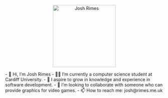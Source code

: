 <p align="center">
  <img src="C:\Users\josh\OneDrive\Pictures\Camera Roll\ilse of wight.jpg" height="200" title="Josh Rimes">
</p>
- 👋 Hi, I’m Josh Rimes
- 🧑‍🎓 I’m currently a computer science student at Cardiff University.
- 🌱 I aspire to grow in knowledge and experience in software development.
- 💞️ I’m looking to collaborate with someone who can provide graphics for video games.
- 📫 How to reach me: josh@rimes.me.uk

<!---
Rimesy/Rimesy is a ✨ special ✨ repository because its `README.md` (this file) appears on your GitHub profile.
You can click the Preview link to take a look at your changes.
--->

